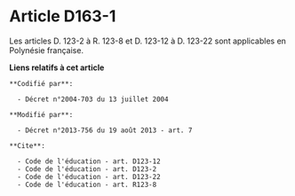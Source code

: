 # Article D163-1

Les articles D. 123-2 à R. 123-8 et D. 123-12 à D. 123-22 sont applicables en Polynésie française.

**Liens relatifs à cet article**

	**Codifié par**:

	  - Décret n°2004-703 du 13 juillet 2004

	**Modifié par**:

	  - Décret n°2013-756 du 19 août 2013 - art. 7

	**Cite**:

	  - Code de l'éducation - art. D123-12
	  - Code de l'éducation - art. D123-2
	  - Code de l'éducation - art. D123-22
	  - Code de l'éducation - art. R123-8
